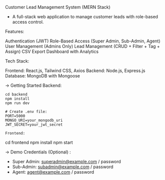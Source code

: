 Customer Lead Management System (MERN Stack)

- A full-stack web application to manage customer leads with role-based access control.

Features:

Authentication (JWT)
Role-Based Access (Super Admin, Sub-Admin, Agent)
User Management (Admins Only)
Lead Management (CRUD + Filter + Tag + Assign)
CSV Export
Dashboard with Analytics

Tech Stack:

Frontend: React.js, Tailwind CSS, Axios
Backend: Node.js, Express.js
Database: MongoDB with Mongoose

-> Getting Started
Backend:
````
cd backend
npm install
npm run dev

# Create .env file:
PORT=5000
MONGO_URI=your_mongodb_uri
JWT_SECRET=your_jwt_secret

Frontend:
````
cd frontend
npm install
npm start

-> Demo Credentials (Optional) : 

- Super Admin: superadmin@example.com / password
- Sub-Admin: subadmin@example.com / password
- Agent: agent@example.com / password